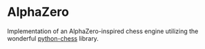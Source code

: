 # AlphaZero
Implementation of an AlphaZero-inspired chess engine utilizing the wonderful [python-chess](https://python-chess.readthedocs.io/en/latest/) library.
